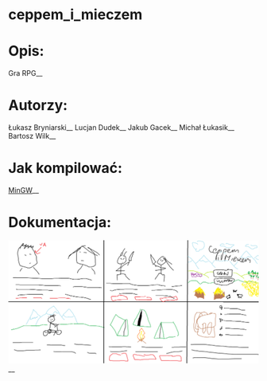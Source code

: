 # ceppem_i_mieczem

# Opis:
Gra RPG__

# Autorzy:
Łukasz Bryniarski__
Lucjan Dudek__
Jakub Gacek__
Michał Łukasik__
Bartosz Wilk__

# Jak kompilować:
[MinGW](http://www.mingw.org/)__

# Dokumentacja:

![alt tag](https://raw.githubusercontent.com/lucekdudek/ceppem_i_mieczem/master/ceppem_i_mieczem.png)__
